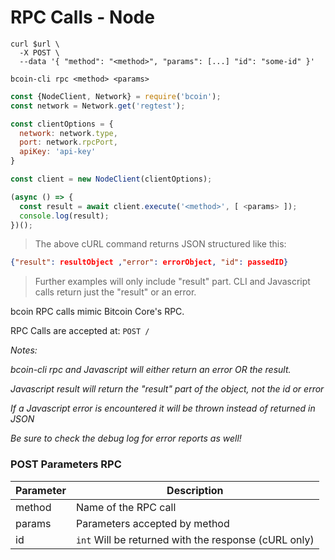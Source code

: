 # RPC Calls - Node

```shell--curl
curl $url \
  -X POST \
  --data '{ "method": "<method>", "params": [...] "id": "some-id" }'
```

```shell--cli
bcoin-cli rpc <method> <params>
```

```javascript
const {NodeClient, Network} = require('bcoin');
const network = Network.get('regtest');

const clientOptions = {
  network: network.type,
  port: network.rpcPort,
  apiKey: 'api-key'
}

const client = new NodeClient(clientOptions);

(async () => {
  const result = await client.execute('<method>', [ <params> ]);
  console.log(result);
})();
```

> The above cURL command returns JSON structured like this:

```json
{"result": resultObject ,"error": errorObject, "id": passedID}
```

> Further examples will only include "result" part.
> CLI and Javascript calls return just the "result" or an error.




bcoin RPC calls mimic Bitcoin Core's RPC.

RPC Calls are accepted at:
`POST /`

*Notes:*

*bcoin-cli rpc and Javascript will either return an error OR the result.*

*Javascript result will return the "result" part of the object, not the id or error*

*If a Javascript error is encountered it will be thrown instead of returned in JSON*

*Be sure to check the debug log for error reports as well!*


### POST Parameters RPC
Parameter | Description
--------- | -----------
method  | Name of the RPC call
params  | Parameters accepted by method
id      | `int` Will be returned with the response (cURL only)
